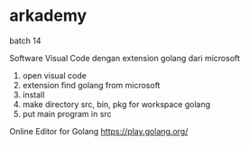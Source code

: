 # arkademy
batch 14

Software Visual Code dengan extension golang dari microsoft
1. open visual code
2. extension find golang from microsoft
3. install
4. make directory src, bin, pkg for workspace golang
5. put main program in src

Online Editor for Golang
https://play.golang.org/
